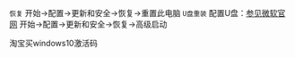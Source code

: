 `恢复`
开始->配置->更新和安全->恢复->重置此电脑
`U盘重装`
配置U盘：[参见微软官网](https://www.microsoft.com/zh-cn/software-download/windows10)
开始->配置->更新和安全->恢复->高级启动

淘宝买windows10激活码